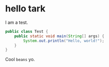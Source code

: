 # hello tark

I am a test.

```java
public class Test {
    public static void main(String[] args) {
        System.out.println("Hello, world!");
    }
}
```

Cool `beans` yo.
